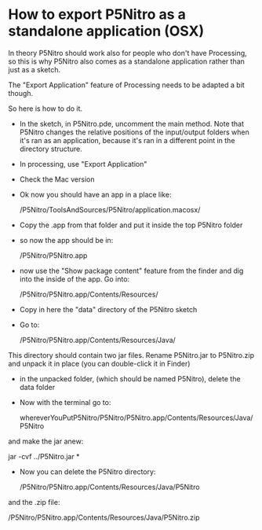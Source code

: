 How to export P5Nitro as a standalone application (OSX)
===================================

In theory P5Nitro should work also for people who don't have Processing, so this is why P5Nitro also comes as a standalone application rather than just as a sketch.

The "Export Application" feature of Processing needs to be adapted a bit
though.

So here is how to do it.

* In the sketch, in P5Nitro.pde, uncomment the main method. Note that P5Nitro changes the relative positions of the input/output folders when it's ran as an application, because it's ran in a different point in the directory structure.
* In processing, use "Export Application"
* Check the Mac version
* Ok now you should have an app in a place like:

  /P5Nitro/ToolsAndSources/P5Nitro/application.macosx/

* Copy the .app from that folder and put it inside the top P5Nitro folder
* so now the app should be in:

  /P5Nitro/P5Nitro.app

* now use the "Show package content" feature from the finder and dig
into the inside of the app. Go into:

  /P5Nitro/P5Nitro.app/Contents/Resources/

* Copy in here the "data" directory of the P5Nitro sketch
* Go to:

  /P5Nitro/P5Nitro.app/Contents/Resources/Java/

This directory should contain two jar files. Rename P5Nitro.jar to P5Nitro.zip
and unpack it in place (you can double-click it in Finder)
* in the unpacked folder, (which should be named P5Nitro), delete the data folder
* Now with the terminal go to:

  whereverYouPutP5Nitro/P5Nitro/P5Nitro.app/Contents/Resources/Java/P5Nitro

and make the jar anew:

  jar -cvf ../P5Nitro.jar *

* Now you can delete the P5Nitro directory:

  /P5Nitro/P5Nitro.app/Contents/Resources/Java/P5Nitro

and the .zip file:

  /P5Nitro/P5Nitro.app/Contents/Resources/Java/P5Nitro.zip
